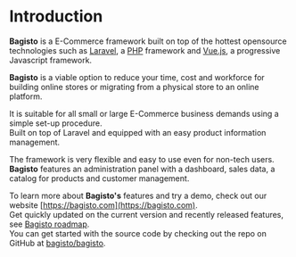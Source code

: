 # Introduction
**Bagisto** is a E-Commerce framework built on top of the hottest opensource technologies such as [Laravel](https://laravel.com), a [PHP](https://php.net) framework and [Vue.js](https://vuejs.org/), a progressive Javascript framework.

**Bagisto** is a viable option to reduce your time, cost and workforce for building online stores or migrating from a physical store to an online platform.

It is suitable for all small or large E-Commerce business demands using a simple set-up procedure.  
Built on top of Laravel and equipped with an easy product information management.  

The framework is very flexible and easy to use even for non-tech users.
**Bagisto** features an administration panel with a dashboard, sales data, a catalog for products and customer management.

To learn more about **Bagisto's** features and try a demo, check out our website [https://bagisto.com](https://bagisto.com).  
Get quickly updated on the current version and recently released features, see [Bagisto roadmap](https://bagisto.com/roadmap/).  
You can get started with the source code by checking out the repo on GitHub at [bagisto/bagisto](https://github.com/bagisto/bagisto).




